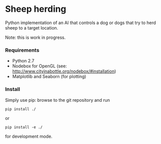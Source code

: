 Sheep herding
=============

Python implementation of an AI that controls a dog or dogs that try to herd sheep to a target location.

Note: this is work in progress.


### Requirements

 - Python 2.7
 - Nodebox for OpenGL (see: http://www.cityinabottle.org/nodebox/#installation)
 - Matplotlib and Seaborn (for plotting)

### Install

Simply use pip: browse to the git repository and run
```
pip install ./
```
or
```
pip install -e ./
```
for development mode.